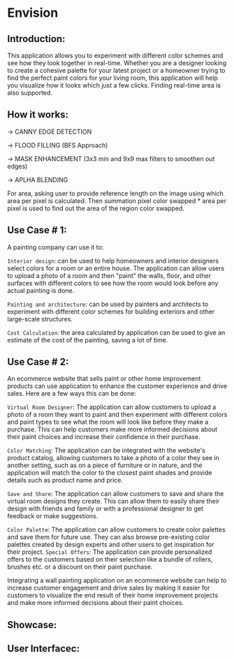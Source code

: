 # Envision

## Introduction:
This application allows you to experiment with different color schemes and see how they look together in real-time. Whether you are a designer looking to create a cohesive palette for your latest project or a homeowner trying to find the perfect paint colors for your living room, this application will help you visualize how it looks which just a few clicks. Finding real-time area is also supported. 

## How it works: 
-> CANNY EDGE DETECTION 

-> FLOOD FILLING (BFS Approach) 

-> MASK ENHANCEMENT (3x3 min and 9x9 max filters to smoothen out edges)

-> APLHA BLENDING 

For area, asking user to provide reference length on the image using which area per pixel is calculated. Then summation pixel color swapped * area per pixel is used to find out the area of the region color swapped.   

## Use Case # 1:
A painting company can use it to: 

``Interior design``: can be used to help homeowners and interior designers select colors for a room or an entire house. The application can allow users to upload a photo of a room and then "paint" the walls, floor, and other surfaces with different colors to see how the room would look before any actual painting is done.

``Painting and architecture``: can be used by painters and architects to experiment with different color schemes for building exteriors and other large-scale structures.

``Cost Calculation``: the area calculated by application can be used to give an estimate of the cost of the painting, saving a lot of time. 

## Use Case # 2:
An ecommerce website that sells paint or other home improvement products can use application to enhance the customer experience and drive sales. Here are a few ways this can be done:

``Virtual Room Designer``: The application can allow customers to upload a photo of a room they want to paint and then experiment with different colors and paint types to see what the room will look like before they make a purchase. This can help customers make more informed decisions about their paint choices and increase their confidence in their purchase.

``Color Matching``: The application can be integrated with the website's product catalog, allowing customers to take a photo of a color they see in another setting, such as on a piece of furniture or in nature, and the application will match the color to the closest paint shades and provide details such as product name and price.

``Save and Share``: The application can allow customers to save and share the virtual room designs they create. This can allow them to easily share their design with friends and family or with a professional designer to get feedback or make suggestions.

``Color Palette``: The application can allow customers to create color palettes and save them for future use. They can also browse pre-existing color palettes created by design experts and other users to get inspiration for their project.
``Special Offers``: The application can provide personalized offers to the customers based on their selection like a bundle of rollers, brushes etc. or a discount on their paint purchase.

Integrating a wall painting application on an ecommerce website can help to increase customer engagement and drive sales by making it easier for customers to visualize the end result of their home improvement projects and make more informed decisions about their paint choices.

## Showcase:


## User Interfacec:


